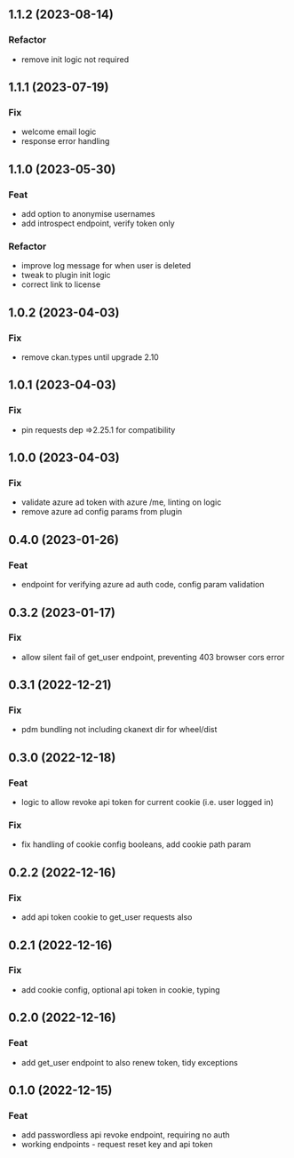 ## 1.1.2 (2023-08-14)

### Refactor

- remove init logic not required

## 1.1.1 (2023-07-19)

### Fix

- welcome email logic
- response error handling

## 1.1.0 (2023-05-30)

### Feat

- add option to anonymise usernames
- add introspect endpoint, verify token only

### Refactor

- improve log message for when user is deleted
- tweak to plugin init logic
- correct link to license

## 1.0.2 (2023-04-03)

### Fix

- remove ckan.types until upgrade 2.10

## 1.0.1 (2023-04-03)

### Fix

- pin requests dep =>2.25.1 for compatibility

## 1.0.0 (2023-04-03)

### Fix

- validate azure ad token with azure /me, linting on logic
- remove azure ad config params from plugin

## 0.4.0 (2023-01-26)

### Feat

- endpoint for verifying azure ad auth code, config param validation

## 0.3.2 (2023-01-17)

### Fix

- allow silent fail of get_user endpoint, preventing 403 browser cors error

## 0.3.1 (2022-12-21)

### Fix

- pdm bundling not including ckanext dir for wheel/dist

## 0.3.0 (2022-12-18)

### Feat

- logic to allow revoke api token for current cookie (i.e. user logged in)

### Fix

- fix handling of cookie config booleans, add cookie path param

## 0.2.2 (2022-12-16)

### Fix

- add api token cookie to get_user requests also

## 0.2.1 (2022-12-16)

### Fix

- add cookie config, optional api token in cookie, typing

## 0.2.0 (2022-12-16)

### Feat

- add get_user endpoint to also renew token, tidy exceptions

## 0.1.0 (2022-12-15)

### Feat

- add passwordless api revoke endpoint, requiring no auth
- working endpoints - request reset key and api token
